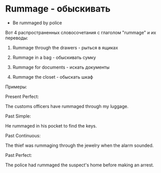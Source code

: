 # Rummage - обыскивать




- Be rummaged by police

Вот 4 распространенных словосочетания с глаголом "rummage" и их переводы:

1. Rummage through the drawers - рыться в ящиках

2. Rummage in a bag - обыскивать сумку

3. Rummage for documents - искать документы

4. Rummage the closet - обыскать шкаф

Примеры:

Present Perfect:

The customs officers have rummaged through my luggage.

Past Simple:

He rummaged in his pocket to find the keys.

Past Continuous:

The thief was rummaging through the jewelry when the alarm sounded.

Past Perfect:

The police had rummaged the suspect's home before making an arrest.